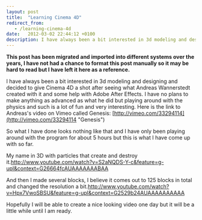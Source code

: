 ```yaml
---
layout: post
title:  "Learning Cinema 4D"
redirect_from:
   - /learning-cinema-4d
date:   2012-03-02 22:44:12 +0100
description: I have always been a bit interested in 3d modeling and designing and decided to give Cinema 4D a shot after seeing what Andreas Wannerstedt created with it and some help with Adobe After Effects. I ha...
---
```


**This post has been migrated and imported into different systems over the years, I have not had a chance to format this post manually so it may be hard to read but I have left it here as a reference.**

I have always been a bit interested in 3d modeling and designing and decided to give Cinema 4D a shot after seeing what Andreas Wannerstedt created with it and some help with Adobe After Effects. I have no plans to make anything as advanced as what he did but playing around with the physics and such is a lot of fun and very interesting. Here is the link to Andreas's video on Vimeo called Genesis: [http://vimeo.com/33294114](http://vimeo.com/33294114 "Genesis")  
  
 So what I have done looks nothing like that and I have only been playing around with the program for about 5 hours but this is what I have come up with so far.  
  
 My name in 3D with particles that create and destroy it.<http://www.youtube.com/watch?v=S2aNQDS-Y-c&feature=g-upl&context=G26664fcAUAAAAAAABAA>  
  
 And then I made several blocks, I believe it comes out to 125 blocks in total and changed the resolution a bit.<http://www.youtube.com/watch?v=Hpx7VwoSBSU&feature=g-upl&context=G2529b24AUAAAAAAAAAA>  
  
 Hopefully I will be able to create a nice looking video one day but it will be a little while until I am ready.